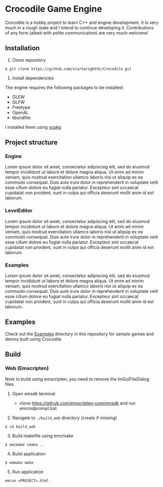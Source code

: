 
# Crocodile Game Engine

Crocodile is a hobby project to learn C++ and engine development. It is very much in a rough state and I intend to continue developing it. Contributions of any form (albeit with polite communication) are very much welcome!

## Installation

1. Clone repository

```
$ git clone https://github.com/scartwright91/Crocodile.git
```

1. Install dependencies

The engine requires the following packages to be installed:
* GLEW
* GLFW
* Freetype
* OpenAL
* libsndfile

I installed them using [vcpkg](https://vcpkg.io/en/)


## Project structure

### Engine

Lorem ipsum dolor sit amet, consectetur adipiscing elit, sed do eiusmod tempor incididunt ut labore et dolore magna aliqua. Ut enim ad minim veniam, quis nostrud exercitation ullamco laboris nisi ut aliquip ex ea commodo consequat. Duis aute irure dolor in reprehenderit in voluptate velit esse cillum dolore eu fugiat nulla pariatur. Excepteur sint occaecat cupidatat non proident, sunt in culpa qui officia deserunt mollit anim id est laborum.

### LevelEditor

Lorem ipsum dolor sit amet, consectetur adipiscing elit, sed do eiusmod tempor incididunt ut labore et dolore magna aliqua. Ut enim ad minim veniam, quis nostrud exercitation ullamco laboris nisi ut aliquip ex ea commodo consequat. Duis aute irure dolor in reprehenderit in voluptate velit esse cillum dolore eu fugiat nulla pariatur. Excepteur sint occaecat cupidatat non proident, sunt in culpa qui officia deserunt mollit anim id est laborum.

### Examples

Lorem ipsum dolor sit amet, consectetur adipiscing elit, sed do eiusmod tempor incididunt ut labore et dolore magna aliqua. Ut enim ad minim veniam, quis nostrud exercitation ullamco laboris nisi ut aliquip ex ea commodo consequat. Duis aute irure dolor in reprehenderit in voluptate velit esse cillum dolore eu fugiat nulla pariatur. Excepteur sint occaecat cupidatat non proident, sunt in culpa qui officia deserunt mollit anim id est laborum.

## Examples

Check out the [Examples](https://github.com/scartwright91/Crocodile/tree/main/Examples) directory in this repository for sample games and demos built using Crocodile.

## Build

### Web (Emscripten)

Note to build using emscripten, you need to remove the ImGuiFileDialog files.

1. Open emsdk terminal
   * clone https://github.com/emscripten-core/emsdk and run emcmdprompt.bat

2. Navigate to `./build_web` directory (create if missing)

```
$ cd build_web
```

3. Build makefile using emcmake

```
$ emcmake cmake ..
```

4. Build application

```
$ emmake make
```

5. Run application

```
emrun <PROJECT>.html
```
